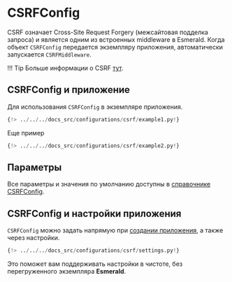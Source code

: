 # CSRFConfig

CSRF означает Cross-Site Request Forgery (межсайтовая подделка запроса) и является одним из встроенных
middleware в Esmerald. Когда объект `CSRFConfig` передается экземпляру приложения, автоматически запускается
`CSRFMiddleware`.

!!! Tip
    Больше информации о CSRF
    <a href="https://owasp.org/www-community/attacks/csrf" target='_blank'>тут</a>.

## CSRFConfig и приложение

Для использования `CSRFConfig` в экземпляре приложения.

```python hl_lines="4-5 8"
{!> ../../../docs_src/configurations/csrf/example1.py!}
```

Еще пример

```python hl_lines="4 7"
{!> ../../../docs_src/configurations/csrf/example2.py!}
```

## Параметры

Все параметры и значения по умолчанию доступны в [справочнике CSRFConfig](../references/configurations/csrf.md).

## CSRFConfig и настройки приложения

`CSRFConfig` можно задать напрямую при [создании приложения](#csrfconfig-and-application), а также через настройки.

```python
{!> ../../../docs_src/configurations/csrf/settings.py!}
```

Это поможет вам поддерживать настройки в чистоте, без перегруженного экземпляра **Esmerald**.
